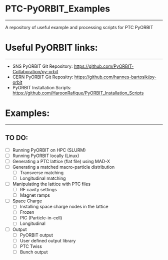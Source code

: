 # PTC-PyORBIT_Examples
---
A repository of useful example and processing scripts for PTC PyORBIT

# Useful PyORBIT links:
---

- SNS PyORBIT Git Repository: https://github.com/PyORBIT-Collaboration/py-orbit
- CERN PyORBIT Git Repositry: https://github.com/hannes-bartosik/py-orbit
- PyORBIT Installation Scripts: https://github.com/HaroonRafique/PyORBIT_Installation_Scripts

# Examples:
---

## TO DO:
- [ ] Running PyORBIT on HPC (SLURM)
- [ ] Running PyORBIT locally (Linux)
- [ ] Generating a PTC lattice (flat file) using MAD-X
- [ ] Generating a matched macro-particle distribution
    - [ ] Transverse matching
    - [ ] Longitudinal matching
- [ ] Manipulating the lattice with PTC files
    - [ ] RF cavity settings
    - [ ] Magnet ramps
- [ ] Space Charge
    - [ ] Installing space charge nodes in the lattice
    - [ ] Frozen
    - [ ] PIC (Particle-in-cell)
    - [ ] Longitudinal
- [ ] Output
    - [ ] PyORBIT output
    - [ ] User defined output library
    - [ ] PTC Twiss
    - [ ] Bunch output
